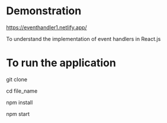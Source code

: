 # Demonstration

https://eventhandler1.netlify.app/

To understand the implementation of event handlers in React.js

# To run the application

git clone

cd file_name

npm install

npm start
